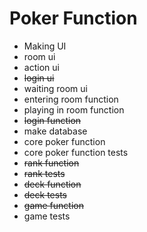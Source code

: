# Poker Function

- Making UI
- room ui
- action ui
- ~~login ui~~
- waiting room ui
- entering room function
- playing in room function
- ~~login function~~
- make database
- core poker function
- core poker function tests
- ~~rank function~~
- ~~rank tests~~
- ~~deck function~~
- ~~deck tests~~
- ~~game function~~
- game tests
